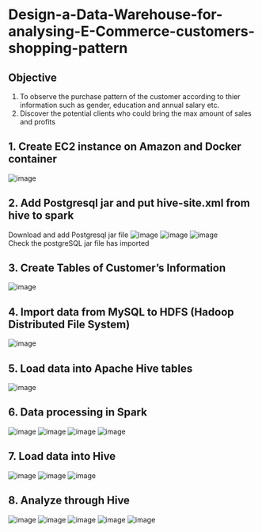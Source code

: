 # Design-a-Data-Warehouse-for-analysing-E-Commerce-customers-shopping-pattern
## Objective
1. To observe the purchase pattern of the customer according to thier information such as gender, education and annual salary etc.
2. Discover the potential clients who could bring the max amount of sales and profits
## 1. Create EC2 instance on Amazon and Docker container
![image](https://user-images.githubusercontent.com/103509243/193682249-65be5c24-1313-488d-8b97-0523160244a2.png)
## 2. Add Postgresql jar and put hive-site.xml from hive to spark
Download and add Postgresql jar file
![image](https://user-images.githubusercontent.com/103509243/193688782-e8702a8e-e3b5-4ede-ae46-4ecb47189c2d.png)
![image](https://user-images.githubusercontent.com/103509243/193688812-049c012e-10a7-4f07-aa13-06628857f7d3.png)
![image](https://user-images.githubusercontent.com/103509243/193689459-068efba7-64d4-40df-ab0e-eca0b36bf650.png)  
Check the postgreSQL jar file has imported  
## 3. Create Tables of Customer’s Information
![image](https://user-images.githubusercontent.com/103509243/193690826-c64e6bc6-fb0e-4b07-893e-ff71b7677550.png)
## 4. Import data from MySQL to HDFS (Hadoop Distributed File System)
![image](https://user-images.githubusercontent.com/103509243/193691411-79b4cee5-6c98-40ed-8457-1a6d6b93faa3.png)
## 5. Load data into Apache Hive tables
![image](https://user-images.githubusercontent.com/103509243/193692296-444ecf91-7ac1-4f9c-8e72-ad72b5ec6abc.png)
## 6. Data processing in Spark
![image](https://user-images.githubusercontent.com/103509243/193694543-8cf42571-2e6f-4860-8425-fc9b09678fc1.png)
![image](https://user-images.githubusercontent.com/103509243/193695539-b59428fb-1138-45b8-ba98-081b252cb714.png)
![image](https://user-images.githubusercontent.com/103509243/193695398-0fef5ad2-392b-4f85-b88d-977b849bd8b7.png)
![image](https://user-images.githubusercontent.com/103509243/193695762-386be9c9-ad94-4b03-bc16-4cfff60be18f.png)
## 7. Load data into Hive
![image](https://user-images.githubusercontent.com/103509243/193695991-ee34977a-823b-4989-ad2e-28e78275eca1.png)
![image](https://user-images.githubusercontent.com/103509243/193696399-a6ec2d75-8ed6-4282-a254-c1bb869ed76e.png)
![image](https://user-images.githubusercontent.com/103509243/193696590-d775bfdf-f5dc-4427-8e68-8bb466727aeb.png)
## 8. Analyze through Hive
![image](https://user-images.githubusercontent.com/103509243/193696991-bbd8710e-06bf-4428-ac39-6b4e7e96ccae.png)
![image](https://user-images.githubusercontent.com/103509243/193697037-7e555721-876c-4484-adbc-786477421fce.png)
![image](https://user-images.githubusercontent.com/103509243/193697080-497936ef-590d-4ce0-ba70-0caf29192831.png)
![image](https://user-images.githubusercontent.com/103509243/193697165-df2ef67c-68de-440c-b035-cdc70f76ea78.png)
![image](https://user-images.githubusercontent.com/103509243/193697298-b9ed4035-b45f-43ec-a1dc-f988418bca40.png)

